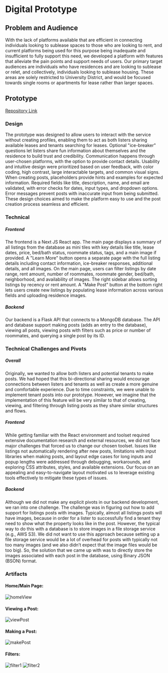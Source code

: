 # Digital Prototype

## Problem and Audience

With the lack of platforms available that are efficient in connecting individuals looking to sublease spaces to those who are looking to rent, and current platforms being used for this purpose being inadequate and insufficient to fully support this need, we developed a platform with features that alleviate the pain points and support needs of users. Our primary target audiences are individuals who have residences and are looking to sublease or relet, and collectively, individuals looking to sublease housing. These areas are solely restricted to University District, and would be focused towards single rooms or apartments for lease rather than larger spaces.

## Prototype

[Repository Link](https://github.com/UWSocialComputing/husky-hackers-code)

### Design

The prototype was designed to allow users to interact with the service without creating profiles, enabling them to act as both listers sharing available leases and tenants searching for leases. Optional "ice-breaker" questions let listers share fun information about themselves and the residence to build trust and credibility. Communication happens through user-chosen platforms, with the option to provide contact details. Usability and intuitive design were prioritized based on user feedback, with color coding, high contrast, large interactable targets, and common visual signs. When creating posts, placeholders provide hints and examples for expected information. Required fields like title, description, name, and email are validated, with error checks for dates, input types, and dropdown options. Error messages prevent posts with inaccurate input from being submitted. These design choices aimed to make the platform easy to use and the post creation process seamless and efficient.

### Technical

##### Frontend

The frontend is a Next JS React app. The main page displays a summary of all listings from the database as mini tiles with key details like title, lease dates, price, bed/bath status, roommate status, tags, and a main image if provided. A "Learn More" button opens a separate page with the full listing details including contact information, ice-breaker responses, additional details, and all images. On the main page, users can filter listings by date range, rent amount, number of roommates, roommate gender, bed/bath, neighborhood, and availability of images. The right sidebar allows sorting listings by recency or rent amount. A "Make Post" button at the bottom right lets users create new listings by populating lease information across various fields and uploading residence images.

##### Backend

Our backend is a Flask API that connects to a MongoDB database. The API and database support making posts (adds an entry to the database), viewing all posts, viewing posts with filters such as price or number of roommates, and querying a single post by its ID.

### Technical Challenges and Pivots

##### Overall

Originally, we wanted to allow both listers and potential tenants to make posts. We had hoped that this bi-directional sharing would encourage connections between listers and tenants as well as create a more genuine and comfortable experience. Due to time constraints, we were unable to implement tenant posts into our prototype. However, we imagine that the implementation of this feature will be very similar to that of creating, viewing, and filtering through listing posts as they share similar structures and flows.

##### Frontend

While getting familiar with the React environment and toolset required extensive documentation research and external resources, we did not face major challenges that forced us to change our chosen toolset. Issues like listings not automatically rendering after new posts, limitations with input libraries when making posts, and layout edge cases for long inputs and popup lengths were addressed through debugging, workarounds, and exploring CSS attributes, styles, and available extensions. Our focus on an appealing and easy-to-navigate layout motivated us to leverage existing tools effectively to mitigate these types of issues.

##### Backend

Although we did not make any explicit pivots in our backend development, we ran into one challenge. The challenge was in figuring out how to add support for listings posts with images. Typically, almost all listings posts will have images, because in order for a lister to successfully find a tenant they need to show what the property looks like in the post. However, the typical way to do this with a database is to store images in a file storage service (e.g., AWS S3). We did not want to use this approach because setting up a file storage service would be a lot of overhead for posts with typically not too many images (and we also didn’t expect that the image files would be too big). So, the solution that we came up with was to directly store the images associated with each post in the database, using Binary JSON (BSON) format.

### Artifacts

#### Home/Main Page:

![homeView](images/Ai4_Image_1.png)

#### Viewing a Post:

![viewPost](images/7Kv_Image_2.png)

#### Making a Post:

![makePost](images/46i_Image_3.png)

#### Filters:

![filter1](images/filter1.jpeg)
![filter2](images/filter2.jpeg)
